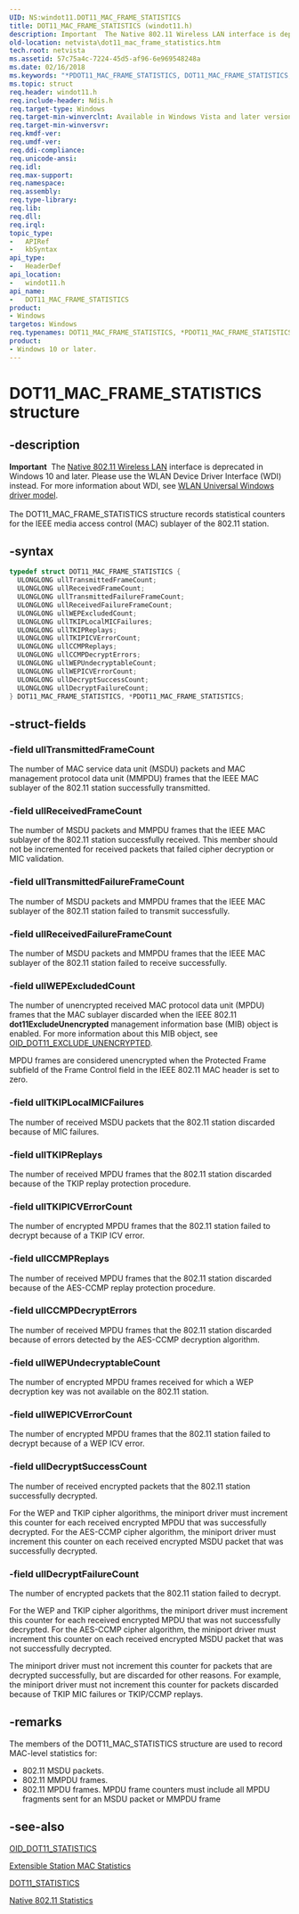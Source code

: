 ```yaml
---
UID: NS:windot11.DOT11_MAC_FRAME_STATISTICS
title: DOT11_MAC_FRAME_STATISTICS (windot11.h)
description: Important  The Native 802.11 Wireless LAN interface is deprecated in Windows 10 and later.
old-location: netvista\dot11_mac_frame_statistics.htm
tech.root: netvista
ms.assetid: 57c75a4c-7224-45d5-af96-6e969548248a
ms.date: 02/16/2018
ms.keywords: "*PDOT11_MAC_FRAME_STATISTICS, DOT11_MAC_FRAME_STATISTICS, DOT11_MAC_FRAME_STATISTICS structure [Network Drivers Starting with Windows Vista], Native_802.11_data_types_f04e9263-5c70-402b-a2d1-8f4689b4a13e.xml, PDOT11_MAC_FRAME_STATISTICS, PDOT11_MAC_FRAME_STATISTICS structure pointer [Network Drivers Starting with Windows Vista], netvista.dot11_mac_frame_statistics, windot11/DOT11_MAC_FRAME_STATISTICS, windot11/PDOT11_MAC_FRAME_STATISTICS"
ms.topic: struct
req.header: windot11.h
req.include-header: Ndis.h
req.target-type: Windows
req.target-min-winverclnt: Available in Windows Vista and later versions of the Windows operating   systems.
req.target-min-winversvr:
req.kmdf-ver:
req.umdf-ver:
req.ddi-compliance:
req.unicode-ansi:
req.idl:
req.max-support:
req.namespace:
req.assembly:
req.type-library:
req.lib:
req.dll:
req.irql:
topic_type:
-	APIRef
-	kbSyntax
api_type:
-	HeaderDef
api_location:
-	windot11.h
api_name:
-	DOT11_MAC_FRAME_STATISTICS
product:
- Windows
targetos: Windows
req.typenames: DOT11_MAC_FRAME_STATISTICS, *PDOT11_MAC_FRAME_STATISTICS
product:
- Windows 10 or later.
---
```


# DOT11_MAC_FRAME_STATISTICS structure


## -description


<div class="alert"><b>Important</b>  The <a href="https://msdn.microsoft.com/library/windows/hardware/ff560689">Native 802.11 Wireless LAN</a> interface is deprecated in Windows 10 and later. Please use the WLAN Device Driver Interface (WDI) instead. For more information about WDI, see <a href="https://msdn.microsoft.com/6EF92E34-7BC9-465E-B05D-2BCB29165A18">WLAN Universal Windows driver model</a>.</div><div> </div>The DOT11_MAC_FRAME_STATISTICS structure records statistical counters for the IEEE media access
  control (MAC) sublayer of the 802.11 station.


## -syntax


```cpp
typedef struct DOT11_MAC_FRAME_STATISTICS {
  ULONGLONG ullTransmittedFrameCount;
  ULONGLONG ullReceivedFrameCount;
  ULONGLONG ullTransmittedFailureFrameCount;
  ULONGLONG ullReceivedFailureFrameCount;
  ULONGLONG ullWEPExcludedCount;
  ULONGLONG ullTKIPLocalMICFailures;
  ULONGLONG ullTKIPReplays;
  ULONGLONG ullTKIPICVErrorCount;
  ULONGLONG ullCCMPReplays;
  ULONGLONG ullCCMPDecryptErrors;
  ULONGLONG ullWEPUndecryptableCount;
  ULONGLONG ullWEPICVErrorCount;
  ULONGLONG ullDecryptSuccessCount;
  ULONGLONG ullDecryptFailureCount;
} DOT11_MAC_FRAME_STATISTICS, *PDOT11_MAC_FRAME_STATISTICS;
```


## -struct-fields




### -field ullTransmittedFrameCount

The number of MAC service data unit (MSDU) packets and MAC management protocol data unit (MMPDU)
     frames that the IEEE MAC sublayer of the 802.11 station successfully transmitted.


### -field ullReceivedFrameCount

The number of MSDU packets and MMPDU frames that the IEEE MAC sublayer of the 802.11 station
     successfully received. This member should not be incremented for received packets that failed cipher
     decryption or MIC validation.


### -field ullTransmittedFailureFrameCount

The number of MSDU packets and MMPDU frames that the IEEE MAC sublayer of the 802.11 station
     failed to transmit successfully.


### -field ullReceivedFailureFrameCount

The number of MSDU packets and MMPDU frames that the IEEE MAC sublayer of the 802.11 station
     failed to receive successfully.


### -field ullWEPExcludedCount

The number of unencrypted received MAC protocol data unit (MPDU) frames that the MAC sublayer
     discarded when the IEEE 802.11
     <b>dot11ExcludeUnencrypted</b> management information base (MIB) object is enabled. For more information
     about this MIB object, see
     <a href="https://msdn.microsoft.com/library/gg159162.aspx">OID_DOT11_EXCLUDE_UNENCRYPTED</a>.


MPDU frames are considered unencrypted when the Protected Frame subfield of the Frame Control field
     in the IEEE 802.11 MAC header is set to zero.


### -field ullTKIPLocalMICFailures

The number of received MSDU packets that the 802.11 station discarded because of MIC
     failures.


### -field ullTKIPReplays

The number of received MPDU frames that the 802.11 station discarded because of the TKIP replay
     protection procedure.


### -field ullTKIPICVErrorCount

The number of encrypted MPDU frames that the 802.11 station failed to decrypt because of a TKIP
     ICV error.


### -field ullCCMPReplays

The number of received MPDU frames that the 802.11 station discarded because of the AES-CCMP
     replay protection procedure.


### -field ullCCMPDecryptErrors

The number of received MPDU frames that the 802.11 station discarded because of errors detected by
     the AES-CCMP decryption algorithm.


### -field ullWEPUndecryptableCount

The number of encrypted MPDU frames received for which a WEP decryption key was not available on
     the 802.11 station.


### -field ullWEPICVErrorCount

The number of encrypted MPDU frames that the 802.11 station failed to decrypt because of a WEP ICV
     error.


### -field ullDecryptSuccessCount

The number of received encrypted packets that the 802.11 station successfully decrypted.


For the WEP and TKIP cipher algorithms, the miniport driver must increment this counter for each
     received encrypted MPDU that was successfully decrypted. For the AES-CCMP cipher algorithm, the miniport
     driver must increment this counter on each received encrypted MSDU packet that was successfully
     decrypted.


### -field ullDecryptFailureCount

The number of encrypted packets that the 802.11 station failed to decrypt.


For the WEP and TKIP cipher algorithms, the miniport driver must increment this counter for each
     received encrypted MPDU that was not successfully decrypted. For the AES-CCMP cipher algorithm, the
     miniport driver must increment this counter on each received encrypted MSDU packet that was not
     successfully decrypted.

The miniport driver must not increment this counter for packets that are decrypted successfully, but
     are discarded for other reasons. For example, the miniport driver must not increment this counter for
     packets discarded because of TKIP MIC failures or TKIP/CCMP replays.


## -remarks



The members of the DOT11_MAC_STATISTICS structure are used to record MAC-level statistics for:

<ul>
<li>
802.11 MSDU packets.

</li>
<li>
802.11 MMPDU frames.

</li>
<li>
802.11 MPDU frames. MPDU frame counters must include all MPDU fragments sent for an MSDU packet or
      MMPDU frame

</li>
</ul>



## -see-also

<a href="https://msdn.microsoft.com/library/windows/hardware/ff569420">OID_DOT11_STATISTICS</a>



<a href="https://docs.microsoft.com/windows-hardware/drivers/network/extensible-station-mac-statistics">Extensible Station MAC
   Statistics</a>



<a href="..\windot11\ns-windot11-dot11_statistics.md">DOT11_STATISTICS</a>



<a href="https://msdn.microsoft.com/e6bd2abf-faa2-463f-91df-a15924afae96">Native 802.11 Statistics</a>



 

 


